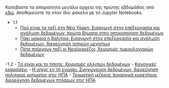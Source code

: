 Κατεβάστε τα απαραίτητα μεγάλα αρχεία της πρώτης εβδομάδας από [εδώ](https://ekdda-my.sharepoint.com/:f:/g/personal/ctsolkas_edu_ekdd_gr/Et4KwMAHzxdEqBGwgvT_MTcBvbYeuoUM8tgu7MUb79KzdA?e=2fbFkJ). 
Αποθηκεύστε τα στον ίδιο φάκελο με τα Jupyter Notebooks.

- 1.1
    - [Πού είναι τα ταξί στη Νέα Υόρκη: Εισαγωγή στην επεξεργασία και ανάλυση δεδομένων, πρώτα βήματα στην οπτικοποίηση δεδομένων](1.1/01_where_are_the_taxis_in_nyc.ipynb)
    - [Πάει μακριά η βαλίτσα; Εισαγωγή στην επεξεργασία και ανάλυση δεδομένων, διερεύνηση τοπικών μεγίστων](1.1/02_nyc_trip_lengths-2.ipynb)
    - [Πότε παίρνουν ταξί οι Νεοϋορκέζοι; Χειρισμός ημερολογιακών δεδομένων](1.1/03_when_do_new_yorkers_take_taxis.ipynb)

-1.2
    - [Tο είναι και το τίποτε: Χειρισμός ελλιπών δεδομένων](1.2/01_being_and_nothingness.ipynb)
    - [Κανονικές εκφράσεις](1.2/02_regexes.ipynb)
    - [Η ισχύς εν τη ενώσει: Συγχώνευση δεδομένων, διερεύνηση πολιτικού χρήματος στις ΗΠΑ](1.2/03_et_pluribus_unum.ipynb)
    - [ Τερματική μιζέρια: Ιεραρχικά ευρετήρια, διερεύνηση δεδομένων πτήσεων στις ΗΠΑ](1.2/04_terminal_misery.ipynb)